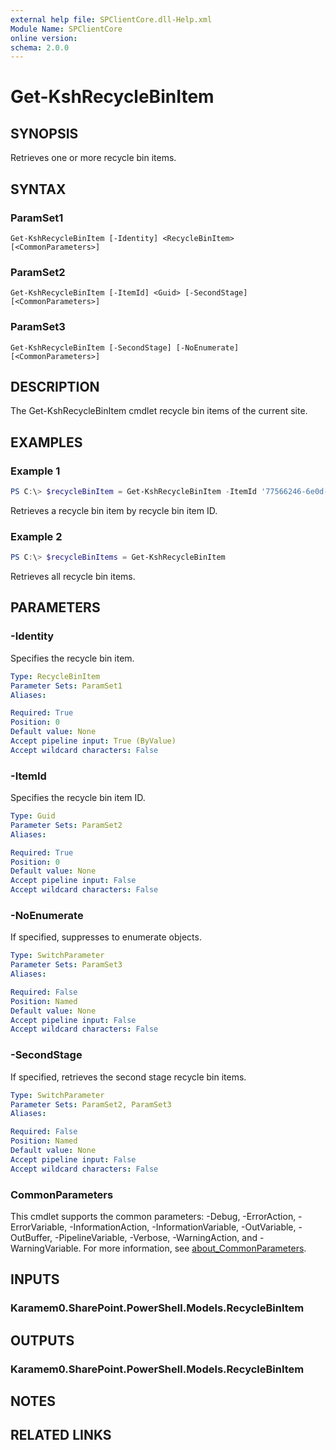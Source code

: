 ```yaml
---
external help file: SPClientCore.dll-Help.xml
Module Name: SPClientCore
online version:
schema: 2.0.0
---
```


# Get-KshRecycleBinItem

## SYNOPSIS
Retrieves one or more recycle bin items.

## SYNTAX

### ParamSet1
```
Get-KshRecycleBinItem [-Identity] <RecycleBinItem> [<CommonParameters>]
```

### ParamSet2
```
Get-KshRecycleBinItem [-ItemId] <Guid> [-SecondStage] [<CommonParameters>]
```

### ParamSet3
```
Get-KshRecycleBinItem [-SecondStage] [-NoEnumerate] [<CommonParameters>]
```

## DESCRIPTION
The Get-KshRecycleBinItem cmdlet recycle bin items of the current site.

## EXAMPLES

### Example 1
```powershell
PS C:\> $recycleBinItem = Get-KshRecycleBinItem -ItemId '77566246-6e0d-4bc7-8360-689b8743265f'
```

Retrieves a recycle bin item by recycle bin item ID.

### Example 2
```powershell
PS C:\> $recycleBinItems = Get-KshRecycleBinItem
```

Retrieves all recycle bin items.

## PARAMETERS

### -Identity
Specifies the recycle bin item.

```yaml
Type: RecycleBinItem
Parameter Sets: ParamSet1
Aliases:

Required: True
Position: 0
Default value: None
Accept pipeline input: True (ByValue)
Accept wildcard characters: False
```

### -ItemId
Specifies the recycle bin item ID.

```yaml
Type: Guid
Parameter Sets: ParamSet2
Aliases:

Required: True
Position: 0
Default value: None
Accept pipeline input: False
Accept wildcard characters: False
```

### -NoEnumerate
If specified, suppresses to enumerate objects.

```yaml
Type: SwitchParameter
Parameter Sets: ParamSet3
Aliases:

Required: False
Position: Named
Default value: None
Accept pipeline input: False
Accept wildcard characters: False
```

### -SecondStage
If specified, retrieves the second stage recycle bin items.

```yaml
Type: SwitchParameter
Parameter Sets: ParamSet2, ParamSet3
Aliases:

Required: False
Position: Named
Default value: None
Accept pipeline input: False
Accept wildcard characters: False
```

### CommonParameters
This cmdlet supports the common parameters: -Debug, -ErrorAction, -ErrorVariable, -InformationAction, -InformationVariable, -OutVariable, -OutBuffer, -PipelineVariable, -Verbose, -WarningAction, and -WarningVariable. For more information, see [about_CommonParameters](http://go.microsoft.com/fwlink/?LinkID=113216).

## INPUTS

### Karamem0.SharePoint.PowerShell.Models.RecycleBinItem

## OUTPUTS

### Karamem0.SharePoint.PowerShell.Models.RecycleBinItem

## NOTES

## RELATED LINKS
